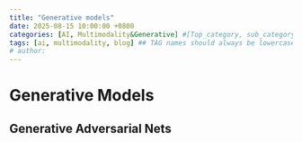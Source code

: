 ```yaml
---
title: "Generative models"
date: 2025-08-15 10:00:00 +0800
categories: [AI, Multimodality&Generative] #[Top_category, sub_category]
tags: [ai, multimodality, blog] ## TAG names should always be lowercase
# author: 
---
```

# Generative Models


## Generative Adversarial Nets

